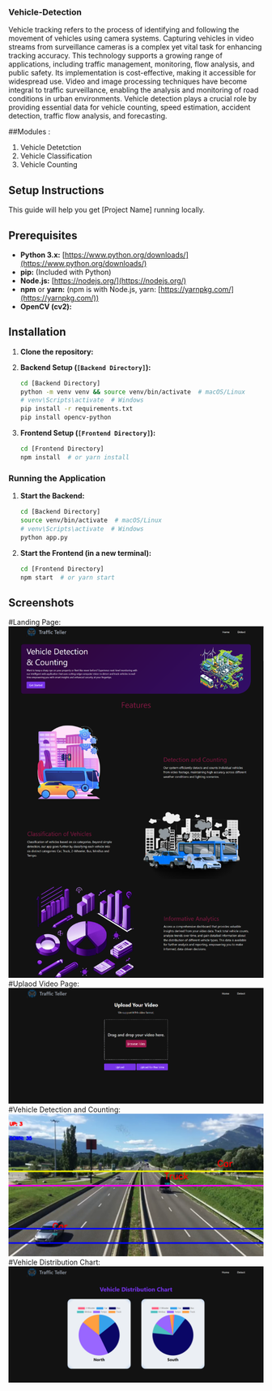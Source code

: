 ### Vehicle-Detection

Vehicle tracking refers to the process of identifying and following the movement of vehicles using camera systems. Capturing vehicles in video streams from surveillance cameras is a complex yet vital task for enhancing tracking accuracy. This technology supports a growing range of applications, including traffic management, monitoring, flow analysis, and public safety. Its implementation is cost-effective, making it accessible for widespread use. Video and image processing techniques have become integral to traffic surveillance, enabling the analysis and monitoring of road conditions in urban environments. Vehicle detection plays a crucial role by providing essential data for vehicle counting, speed estimation, accident detection, traffic flow analysis, and forecasting. <br>

##Modules : <br>
1. Vehicle Detetction
2. Vehicle Classification
3. Vehicle Counting

## Setup Instructions

This guide will help you get [Project Name] running locally.

## Prerequisites

* **Python 3.x:** [https://www.python.org/downloads/](https://www.python.org/downloads/)
* **pip:** (Included with Python)
* **Node.js:** [https://nodejs.org/](https://nodejs.org/)
* **npm** or **yarn:** (npm is with Node.js, yarn: [https://yarnpkg.com/](https://yarnpkg.com/))
* **OpenCV (cv2):**

## Installation

1.  **Clone the repository:**
   
2.  **Backend Setup (`[Backend Directory]`):**
    ```bash
    cd [Backend Directory]
    python -m venv venv && source venv/bin/activate  # macOS/Linux
    # venv\Scripts\activate  # Windows
    pip install -r requirements.txt
    pip install opencv-python
    ```

3.  **Frontend Setup (`[Frontend Directory]`):**
    ```bash
    cd [Frontend Directory]
    npm install  # or yarn install
    ```

### Running the Application

1.  **Start the Backend:**
    ```bash
    cd [Backend Directory]
    source venv/bin/activate  # macOS/Linux
    # venv\Scripts\activate  # Windows
    python app.py
    ```

2.  **Start the Frontend (in a new terminal):**
    ```bash
    cd [Frontend Directory]
    npm start  # or yarn start
    ```

## Screenshots
#Landing Page:
![Landing Page](Screenshots/Landing%20Page.png)
#Uplaod Video Page:
![Upload Video Page](Screenshots/Upload%20Video%20Page.png)
#Vehicle Detection and Counting:
![Vehicle Detection and Counting](Screenshots/Vehicle%20Detection%20and%20Counting.png)
#Vehicle Distribution Chart:
![Vehicle Distribution Chart](Screenshots/Vehicle%20Distribution%20Chart.png)
